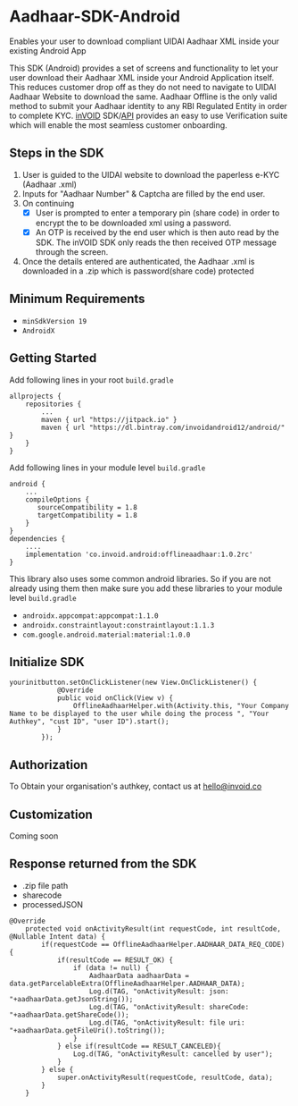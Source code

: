 # Aadhaar-SDK-Android
Enables your user to download compliant UIDAI Aadhaar XML inside your existing Android App

This SDK (Android) provides a set of screens and functionality to let your user download their Aadhaar XML inside your Android Application itself. This reduces customer drop off as they do not need to navigate to UIDAI Aadhaar Website to download the same.
Aadhaar Offline is the only valid method to submit your Aadhaar identity to any RBI Regulated Entity in order to complete KYC. [inVOID](https://www.invoid.co) SDK/[API](https://api.invoid.co) provides an easy to use Verification suite which will enable the most seamless customer onboarding.

## Steps in the SDK
1. User is guided to the UIDAI website to download the paperless e-KYC (Aadhaar .xml)
2. Inputs for "Aadhaar Number" & Captcha are filled by the end user.
3. On continuing
    - [x] User is prompted to enter a temporary pin (share code) in order to encrypt the to be downloaded xml using a password.
    - [x] An OTP is received by the end user which is then auto read by the SDK. The inVOID SDK only reads the then received OTP message through the screen.
4. Once the details entered are authenticated, the Aadhaar .xml is downloaded in a .zip which is password(share code) protected

## Minimum Requirements
- `minSdkVersion 19` 
- `AndroidX`

## Getting Started

Add following lines in your root ```build.gradle```
```
allprojects {
    repositories {
        ...
        maven { url "https://jitpack.io" }
        maven { url "https://dl.bintray.com/invoidandroid12/android/" }
    }
}
```

Add following lines in your module level ```build.gradle```
```
android {
    ...
    compileOptions {
       sourceCompatibility = 1.8
       targetCompatibility = 1.8
    }
}
dependencies {
    ....
    implementation 'co.invoid.android:offlineaadhaar:1.0.2rc'
}
```

This library also uses some common android libraries. So if you are not already using them then make sure you add these libraries to your module level `build.gradle`
- `androidx.appcompat:appcompat:1.1.0`
- `androidx.constraintlayout:constraintlayout:1.1.3`
- `com.google.android.material:material:1.0.0`


## Initialize SDK

```
yourinitbutton.setOnClickListener(new View.OnClickListener() {
            @Override
            public void onClick(View v) {
                OfflineAadhaarHelper.with(Activity.this, "Your Company Name to be displayed to the user while doing the process ", "Your Authkey", "cust ID", "user ID").start();
            }
        });
```
## Authorization 
To Obtain your organisation's authkey, contact us at hello@invoid.co

## Customization 
Coming soon

## Response returned from the SDK
- .zip file path
- sharecode
- processedJSON

```
@Override
    protected void onActivityResult(int requestCode, int resultCode, @Nullable Intent data) {
        if(requestCode == OfflineAadhaarHelper.AADHAAR_DATA_REQ_CODE) {
            if(resultCode == RESULT_OK) {
                if (data != null) {
                    AadhaarData aadhaarData = data.getParcelableExtra(OfflineAadhaarHelper.AADHAAR_DATA);
                    Log.d(TAG, "onActivityResult: json: "+aadhaarData.getJsonString());
                    Log.d(TAG, "onActivityResult: shareCode: "+aadhaarData.getShareCode());
                    Log.d(TAG, "onActivityResult: file uri: "+aadhaarData.getFileUri().toString());
                }
            } else if(resultCode == RESULT_CANCELED){
                Log.d(TAG, "onActivityResult: cancelled by user");
            }
        } else {
            super.onActivityResult(requestCode, resultCode, data);
        }
    }
```

